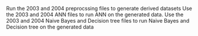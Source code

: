 Run the 2003 and 2004 preprocssing files to generate derived datasets
Use the 2003 and 2004 ANN files to run ANN on the generated data.
Use the 2003 and 2004 Naive Bayes and Decision tree files to run Naive Bayes and Decision tree on the generated data